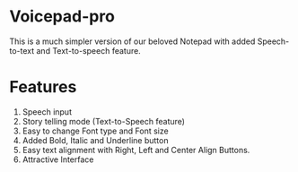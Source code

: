 # Voicepad-pro
This is a much simpler version of our beloved Notepad with added Speech-to-text and Text-to-speech feature.

# Features
1. Speech input
2. Story telling mode (Text-to-Speech feature)
3. Easy to change Font type and Font size
4. Added Bold, Italic and Underline button
5. Easy text alignment with Right, Left and Center Align Buttons.
6. Attractive Interface

